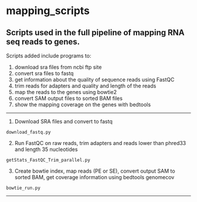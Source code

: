 # mapping_scripts

## Scripts used in the full pipeline of mapping RNA seq reads to genes.

Scripts added include programs to: 

1. download sra files from ncbi ftp site 
2. convert sra files to fastq 
3. get information about the quality of sequence reads using FastQC 
4. trim reads for adapters and quality and length of the reads 
5. map the reads to the genes using bowtie2
6. convert SAM output files to sorted BAM files
7. show the mapping coverage on the genes with bedtools

---

1. Download SRA files and convert to fastq

`download_fastq.py`

2. Run FastQC on raw reads, trim adapters and reads lower than phred33 and length 35 nucleotides

`getStats_FastQC_Trim_parallel.py`

3. Create bowtie index, map reads (PE or SE), convert output SAM to sorted BAM, get coverage information using bedtools genomecov

`bowtie_run.py`

---
